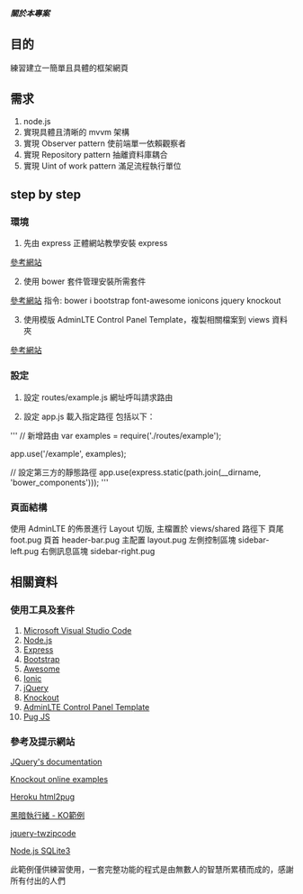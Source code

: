 ***關於本專案***
## 目的
練習建立一簡單且具體的框架網頁

## 需求
1. node.js
2. 實現具體且清晰的 mvvm 架構
3. 實現 Observer pattern 使前端單一依賴觀察者
4. 實現 Repository pattern 抽離資料庫耦合
5. 實現 Uint of work pattern 滿足流程執行單位


## step by step
### 環境
1. 先由 express 正體網站教學安裝 express 

[參考網站](http://expressjs.com/zh-tw/starter/generator.html)

2. 使用 bower 套件管理安裝所需套件

[參考網站](https://blog.wu-boy.com/2013/01/bower-is-a-package-manager-for-the-web/)
指令: bower i bootstrap font-awesome ionicons jquery knockout

3. 使用模版 AdminLTE Control Panel Template，複製相關檔案到 views 資料夾

[參考網站](https://adminlte.io/themes/AdminLTE/index2.html)

### 設定
1. 設定 routes/example.js 網址呼叫請求路由

2. 設定 app.js 載入指定路徑
包括以下：

'''
// 新增路由
var examples = require('./routes/example');

app.use('/example', examples);

// 設定第三方的靜態路徑
app.use(express.static(path.join(__dirname, 'bower_components')));
'''


### 頁面結構
使用 AdminLTE 的佈景進行 Layout 切版, 主檔置於 views/shared 路徑下
頁尾  foot.pug
頁首  header-bar.pug
主配置 layout.pug
左側控制區塊   sidebar-left.pug
右側訊息區塊   sidebar-right.pug


## 相關資料
### 使用工具及套件
1. [Microsoft Visual Studio Code](https://code.visualstudio.com/)
2. [Node.js](https://nodejs.org/en/)
3. [Express](http://expressjs.com/zh-tw/)
4. [Bootstrap](http://getbootstrap.com)
5. [Awesome](https://fortawesome.com)
6. [Ionic](http://ionicframework.com/)
7. [jQuery](http://www.jquery.com/)
8. [Knockout](http://knockoutjs.com/documentation/introduction.html)
9. [AdminLTE Control Panel Template](https://adminlte.io/)
10. [Pug JS](https://pugjs.org/api/getting-started.html)

### 參考及提示網站
[JQuery's documentation](http://api.jquery.com/)

[Knockout online examples](http://knockoutjs.com/examples/)

[Heroku html2pug](https://html2pug.herokuapp.com/)

[黑暗執行緒 - KO範例](http://blog.darkthread.net/post-2012-05-09-knockout-js-intro.aspx)

[jquery-twzipcode](https://code.essoduke.org/twzipcode/)

[Node.js SQLite3](http://www.w3resource.com/node.js/nodejs-sqlite.php)


此範例僅供練習使用，一套完整功能的程式是由無數人的智慧所累積而成的，感謝所有付出的人們